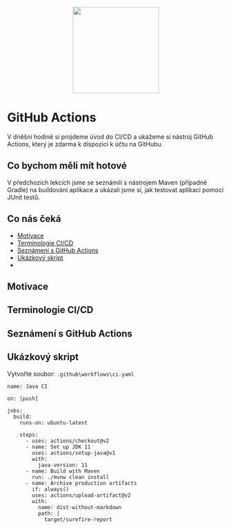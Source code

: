 <p align="center">
  <img src="https://engeto.cz/wp-content/uploads/2019/01/engeto-square.png" width="200" height="200">
</p>

# GitHub Actions

V dněšní hodině si projdeme úvod do CI/CD a ukážeme si nástroj GitHub Actions, který je zdarma k dispozici k účtu na GitHubu.

## Co bychom měli mít hotové

V předchozích lekcích jsme se seznámili s nástrojem Maven (případně Gradle) na buildování aplikace a ukázali jsme si, jak testovat aplikaci pomocí JUnit testů.

## Co nás čeká

 - [Motivace](#motivace)
 - [Terminologie CI/CD](#terminologie-cicd)
 - [Seznámení s GitHub Actions](#seznámení-s-github-actions) 
 - [Ukázkový skript](#ukázkový-skript)
 -  
 ## Motivace
 
 ## Terminologie CI/CD
 
 ## Seznámení s GitHub Actions
 
 ## Ukázkový skript

Vytvořte soubor: `.github\workflows\ci.yaml`

```
name: Java CI

on: [push]

jobs:
  build:
    runs-on: ubuntu-latest

    steps:
      - uses: actions/checkout@v2
      - name: Set up JDK 11
        uses: actions/setup-java@v1
        with:
          java-version: 11
      - name: Build with Maven
        run: ./mvnw clean install
      - name: Archive production artifacts
        if: always()
        uses: actions/upload-artifact@v2        
        with:
          name: dist-without-markdown
          path: |
            target/surefire-report
```
